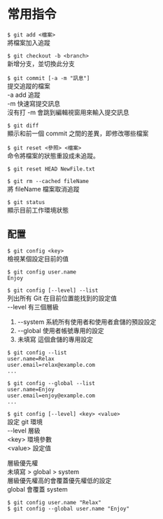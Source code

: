 # 常用指令

`$ git add <檔案>`  
將檔案加入追蹤

`$ git checkout -b <branch>`  
新增分支，並切換此分支

`$ git commit [-a -m "訊息"]`  
提交追蹤的檔案  
-a add 追蹤  
-m 快速寫提交訊息  
沒有打 -m 會跳到編輯視窗用來輸入提交訊息

`$ git diff`  
顯示和前一個 commit 之間的差異，即修改哪些檔案

`$ git reset <參照> <檔案>`   
命令將檔案的狀態重設成未追蹤。

```text
$ git reset HEAD NewFile.txt
```

`$ git rm --cached fileName`  
將 fileName 檔案取消追蹤

`$ git status`  
顯示目前工作環境狀態



## 配置

`$ git config <key>`  
檢視某個設定目前的值

```text
$ git config user.name
Enjoy
```

`$ git config [--level] --list`  
列出所有 Git 在目前位置能找到的設定值  
--level 有三個層級

1. --system  系統所有使用者和使用者倉儲的預設設定
2. --global 使用者帳號專用的設定
3. 未填寫 這個倉儲的專用設定

```text
$ git config --list
user.name=Relax
user.email=relax@example.com
...

$ git config --global --list
user.name=Enjoy
user.email=enjoy@example.com
...
```

`$ git config [--level] <key> <value>`  
設定 git 環境  
--level 層級  
&lt;key&gt; 環境參數  
&lt;value&gt; 設定值

層級優先權  
未填寫 &gt; global &gt; system  
層級優先權高的會覆蓋優先權低的設定  
global 會覆蓋 system

```text
$ git config user.name "Relax"
$ git config --global user.name "Enjoy"
```


